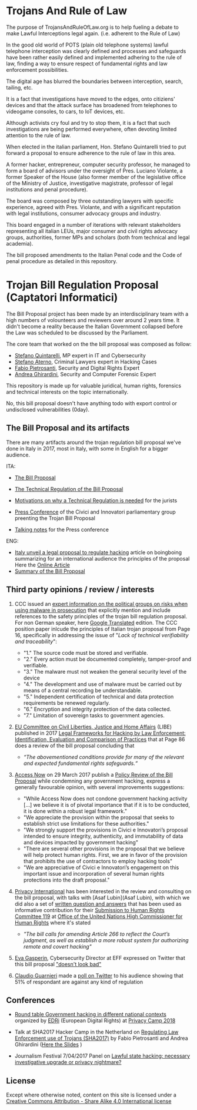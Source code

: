 # Trojans And Rule of Law
The purpose of TrojansAndRuleOfLaw.org is to help fueling a debate to make Lawful Interceptions legal again. (i.e. adherent to the Rule of Law) 

In the good old world of POTS (plain old telephone systems) lawful telephone interception was clearly defined and processes and safeguards have been rather easily defined and implemented adhering to the rule of law, finding a way to ensure respect of fundamental rights and law enforcement possibilities.

The digital age has blurred the boundaries between interception, search, tailing, etc.

It is a fact that investigations have moved to the edges, onto citiziens' devices and that the attack surface has broadened from telephones to videogame consoles, to cars, to IoT devices, etc.

Although activists cry foul and try to stop them, it is a fact that such investigations are being performed everywhere, often devoting limited attention to the rule of law.

When elected in the italian parliament, Hon. Stefano Quintarelli tried to put forward a proposal to ensure adherence to the rule of law in this area.

A former hacker, entrepreneur, computer security professor, he managed to form a board of advisors under the oversight of Pres. Luciano Violante, a former Speaker of the House (also former member of the legislative office of the Ministry of Justice, investigative magistrate, professor of legal institutions and penal procedure).

The board was composed by three outstanding lawyers with specific experience, agreed with Pres. Violante, and with a significant reputation with legal institutions, consumer advocacy groups and industry.

This board engaged in a number of iterations with relevant stakeholders representing all italian LEUs, major consumer and civil rights advocacy groups, authorities, former MPs and scholars (both from technical and legal academia).

The bill proposed amendments to the Italian Penal code and the Code of penal procedure as detailed in this repository.

# Trojan Bill Regulation Proposal (Captatori Informatici)

The Bill Proposal project has been made by an interdisciplinary team with a high numbers of volounteers and reviewers over around 2 years time. It didn't become a reality because the Italian Government collapsed before the Law was scheduled to be discussed by the Parliament.

The core team that worked on the the bill proposal was composed as follow:
* [Stefano Quintarelli](https://twitter.com/quinta), MP expert in IT and Cybersecurity
* [Stefano Aterno](https://twitter.com/AternoStefano), Criminal Lawyers expert in Hacking Cases
* [Fabio Pietrosanti](https://twitter.com/fpietrosanti), Security and Digital Rights Expert
* [Andrea Ghirardini](https://twitter.com/darkpila), Security and Computer Forensic Expert

This repository is made up for valuable juridical, human rights, forensics and technical interests on the topic internationally.

No, this bill proposal doesn't have anything todo with export control or undisclosed vulnerabilities (0day).

## The Bill Proposal and its artifacts
There are many artifacts around the trojan regulation bill proposal we've done in Italy in 2017, most in Italy, with some in English for a bigger audience.

ITA:
* [The Bill Proposal](https://github.com/fpietrosanti/trojanregulations/blob/master/Proposta-di-Legge-Captatori-Informatici-IT.pdf)
* [The Technical Regulation of the Bill Proposal](https://github.com/fpietrosanti/trojanregulations/blob/master/Disciplinare-Tecnico-Proposta-di-Legge-Captatori-IT.pdf)
* [Motivations on why a Technical Regulation is needed](https://github.com/fpietrosanti/trojanregulations/blob/master/Motivazionie-Contenuti-del-Disciplinare-Tecnico-IT.pdf) for the jurists

* [Press Conference](https://github.com/fpietrosanti/trojanregulations/blob/master/Conferenza-Stampa-Presentazione-Proposta-di-Legge-IT.pdf) of the Civici and Innovatori parliamentary group preenting the Trojan Bill Proposal
* [Talking notes](https://github.com/fpietrosanti/trojanregulations/blob/master/Conferenza-Stampa-Note-Proposta-di-Legge-IT.doc) for the Press conference


ENG:

* [Italy unveil a legal proposal to regulate hacking](https://github.com/fpietrosanti/trojanregulations/blob/master/Article-on-Boing-Boing-Italy-unveils-a-legal-proposal-to-regulate-government-hacking-EN.pdf) article on boingboing summarizing for an international audience the principles of the proposal Here the [Online Article](https://boingboing.net/2017/02/15/title-italy-unveils-a-law-pro.html)
* [Summary of the Bill Proposal](https://github.com/fpietrosanti/trojanregulations/blob/master/Summary-of-bill-proposal-on-trojan-EN.pdf)

## Third party opinions / review / interests

1. CCC issued an [expert information on the political groups on risks when using malware in prosecution](https://www.ccc.de/system/uploads/227/original/Stellungnahme_CCC-Staatstrojaner.pdf) that  explicitly mention and include references to the safety principles of the trojan bill regulation proposal. For non German speaker, here [Google Translated](https://translate.google.com/translate?sl=de&tl=en&u=https%3A%2F%2Fwww.ccc.de%2Fsystem%2Fuploads%2F227%2Foriginal%2FStellungnahme_CCC-Staatstrojaner.pdf) edition. The CCC position paper inlcude the principles of Italian trojan proposal from Page 16, specifically in addressing the issue of "*Lack of technical verifiability and traceability*":
   * "1." The source code must be stored and verifiable.
   * "2." Every action must be documented completely, tamper-proof and verifiable.
   * "3." The malware must not weaken the general security level of the device
   * "4." The development and use of malware must be carried out by means of a central recording be understandable. 
   * "5." Independent certification of technical and data protection requirements be renewed regularly.
   * "6." Encryption and integrity protection of the data collected. 
   * "7." Limitation of sovereign tasks to government agencies.

2. [EU Committee on Civil Liberties, Justice and Home Affairs](https://www.europarl.europa.eu/committees/it/libe/home.html) (LIBE) published in 2017 [Legal Frameworks for Hacking by Law Enforcement: Identification, Evaluation and Comparison of Practices](https://www.europarl.europa.eu/RegData/etudes/STUD/2017/583137/IPOL_STU(2017)583137_EN.pdf#page86) that at Page 86 does a review of the bill proposal concluding that
   * *“The abovementioned conditions provide for many of the relevant and expected fundamental rights safeguards.“*

3. [Access Now](https://www.accessnow.org/) on 29 March 2017 publish a [Policy Review of the Bill Proposal](https://github.com/fpietrosanti/trojanregulations/blob/master/Access-Now-Comment-on-the-Trojan-Bill-Proposal.pdf) while condemning any government hacking, express a generally favourable opinion, with several improvements suggestions:
   * "While Access Now does not condone government hacking activity [...] we believe it is of pivotal importance that if it is to be conducted, it is done within a robust legal framework."
   * "We appreciate the provision within the proposal that seeks to establish strict use limitations for these authorities."
   * "We strongly support the provisions in Civici e Innovatori’s proposal intended to ensure integrity, authenticity, and immutability of data and devices impacted by government hacking"
   * "There are several other provisions in the proposal that we believe will help protect human rights. First, we are in favor of the provision that prohibits the use of contractors to employ hacking tools"
   * "We are appreciative of Civici e Innovatori’s engagement on this important issue and incorporation of several human rights protections into the draft proposal."

4. [Privacy International](https://www.privacyinternational.org) has been interested in the review and consulting on the bill proposal, with talks with [Asaf Lubin](Asaf Lubin), with which we did also a set of [written question and answers](https://docs.google.com/document/d/1t6kfUigpBdiI8ECC306QHTL1cawOapvnRSIY0dV5KXA/edit?usp=sharing) that has been used as informative contribution for their [Submission to Human Rights Committee 119](https://tbinternet.ohchr.org/Treaties/CCPR/Shared%20Documents/ITA/INT_CCPR_CSS_ITA_26517_E.pdf) at [Office of the United Nations High Commissioner for Human Rights](https://www.ohchr.org/) where it's stated 
   * *"The bill calls for amending  Article  266  to  reflect  the  Court’s  judgment,  as  well  as  establish  a  more  robust system for authorizing remote and covert hacking"*

5. [Eva Gasperin](https://www.eff.org/it/about/staff/eva-galperin), Cybersecurity Director at EFF expressed on Twitter that this bill proposal  ["doesn't look bad"](https://twitter.com/evacide/status/838677527744827392?s=21)

6. [Claudio Guarnieri](https://nex.sx/) made a [poll on Twitter](https://twitter.com/botherder/status/831870707009191936?s=21) to his audience showing that 51% of respondant are against any kind of regulation


## Conferences

* [Round table Government hacking in different national contexts](https://www.youtube.com/watch?v=ujWYz4vMWLg) organized by [EDRi](https://www.edri.org) (European Digital Rights) at [Privacy Camp 2018](https://privacycamp.eu/)

* Talk at SHA2017 Hacker Camp in the Netherland on [Regulating Law Enforcement use of Trojans (SHA2017)](https://www.youtube.com/watch?v=tF_i3X_PcFY) by Fabio Pietrosanti and Andrea Ghirardini ([Here the Slides](https://docs.google.com/presentation/d/11-AdcbRlxhWwHhHz54Yp8hNYXAICYBHHfumDO89XFrs/edit) )

* Journalism Festival 7/04/2017 Panel on [Lawful state hacking: necessary investigative upgrade or privacy nightmare?](https://www.journalismfestival.com/programme/2017/lawful-state-hacking-necessary-investigative-upgrade-or-privacy-nightmare)

## License
Except where otherwise noted, content on this site is licensed under a [Creative Commons Attribution - Share Alike 4.0 International license](https://creativecommons.org/licenses/by-sa/4.0/)
